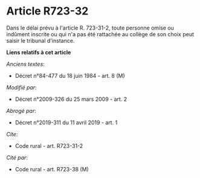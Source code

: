 # Article R723-32

Dans le délai prévu à l'article R. 723-31-2, toute personne omise ou indûment inscrite ou qui n'a pas été rattachée au
collège de son choix peut saisir le tribunal d'instance.

**Liens relatifs à cet article**

_Anciens textes_:

  - Décret n°84-477 du 18 juin 1984 - art. 8 (M)

_Modifié par_:

  - Décret n°2009-326 du 25 mars 2009 - art. 2

_Abrogé par_:

  - Décret n°2019-311 du 11 avril 2019 - art. 1

_Cite_:

  - Code rural - art. R723-31-2

_Cité par_:

  - Code rural - art. R723-38 (M)
